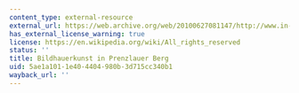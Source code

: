 ```yaml
---
content_type: external-resource
external_url: https://web.archive.org/web/20100627081147/http://www.in-prenzlauer-berg.de/kunst/positionen/geschichte.html
has_external_license_warning: true
license: https://en.wikipedia.org/wiki/All_rights_reserved
status: ''
title: Bildhauerkunst in Prenzlauer Berg
uid: 5ae1a101-1e40-4404-980b-3d715cc340b1
wayback_url: ''
---
```

